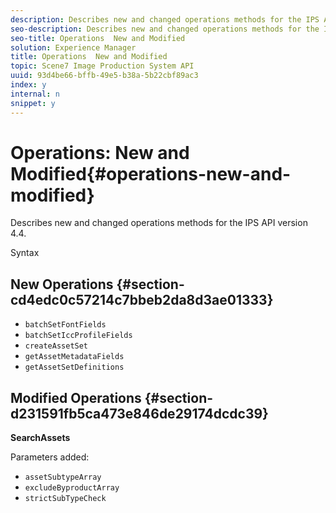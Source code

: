 ```yaml
---
description: Describes new and changed operations methods for the IPS API version 4.4.
seo-description: Describes new and changed operations methods for the IPS API version 4.4.
seo-title: Operations  New and Modified
solution: Experience Manager
title: Operations  New and Modified
topic: Scene7 Image Production System API
uuid: 93d4be66-bffb-49e5-b38a-5b22cbf89ac3
index: y
internal: n
snippet: y
---
```


# Operations: New and Modified{#operations-new-and-modified}

Describes new and changed operations methods for the IPS API version 4.4.

 Syntax 

## New Operations {#section-cd4edc0c57214c7bbeb2da8d3ae01333}

* `batchSetFontFields` 
* `batchSetIccProfileFields` 
* `createAssetSet` 
* `getAssetMetadataFields` 
* `getAssetSetDefinitions`

## Modified Operations {#section-d231591fb5ca473e846de29174dcdc39}

**SearchAssets**

Parameters added:

* `assetSubtypeArray`
* `excludeByproductArray`
* `strictSubTypeCheck`

